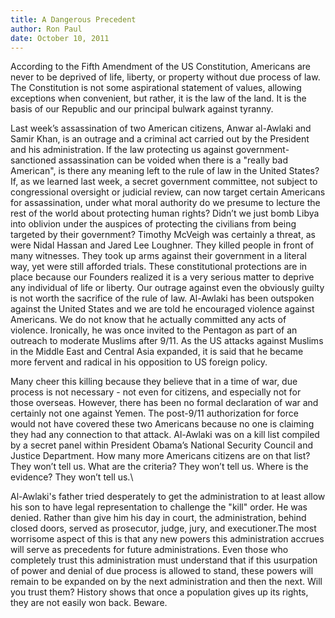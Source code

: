 ```yaml
---
title: A Dangerous Precedent
author: Ron Paul
date: October 10, 2011
---
```


According to the Fifth Amendment of the US Constitution, Americans are
never to be deprived of life, liberty, or property without due process
of law. The Constitution is not some aspirational statement of values,
allowing exceptions when convenient, but rather, it is the law of the
land.  It is the basis of our Republic and our principal bulwark against
tyranny.

Last week’s assassination of two American citizens, Anwar al-Awlaki and
Samir Khan, is an outrage and a criminal act carried out by the
President and his administration.  If the law protecting us against
government-sanctioned assassination can be voided when there is a
"really bad American", is there any meaning left to the rule of law in
the United States?  If, as we learned last week, a secret government
committee, not subject to congressional oversight or judicial review,
can now target certain Americans for assassination, under what moral
authority do we presume to lecture the rest of the world about
protecting human rights?  Didn’t we just bomb Libya into oblivion under
the auspices of protecting the civilians from being targeted by their
government? Timothy McVeigh was certainly a threat, as were Nidal Hassan
and Jared Lee Loughner.  They killed people in front of many witnesses.
 They took up arms against their government in a literal way, yet were
still afforded trials.  These constitutional protections are in place
because our Founders realized it is a very serious matter to deprive any
individual of life or liberty.  Our outrage against even the obviously
guilty is not worth the sacrifice of the rule of law.  Al-Awlaki has
been outspoken against the United States and we are told he encouraged
violence against Americans.  We do not know that he actually committed
any acts of violence.  Ironically, he was once invited to the Pentagon
as part of an outreach to moderate Muslims after 9/11.  As the US
attacks against Muslims in the Middle East and Central Asia expanded, it
is said that he became more fervent and radical in his opposition to US
foreign policy.

Many cheer this killing because they believe that in a time of war, due
process is not necessary - not even for citizens, and especially not for
those overseas.  However, there has been no formal declaration of war
and certainly not one against Yemen. The post-9/11 authorization for
force would not have covered these two Americans because no one is
claiming they had any connection to that attack. Al-Awlaki was on a kill
list compiled by a secret panel within President Obama’s National
Security Council and Justice Department.  How many more Americans
citizens are on that list?  They won’t tell us. What are the criteria?
They won’t tell us. Where is the evidence? They won’t tell us.\
 
Al-Awlaki's father tried desperately to get the administration to at
least allow his son to have legal representation to challenge the "kill"
order. He was denied. Rather than give him his day in court, the
administration, behind closed doors, served as prosecutor, judge, jury,
and executioner.The most worrisome aspect of this is that any new powers
this administration accrues will serve as precedents for future
administrations.  Even those who completely trust this administration
must understand that if this usurpation of power and denial of due
process is allowed to stand, these powers will remain to be expanded on
by the next administration and then the next.  Will you trust them? 
History shows that once a population gives up its rights, they are not
easily won back.  Beware.
